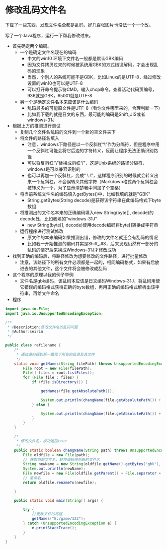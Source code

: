 # 修改乱码文件名

下载了一些东西，发现文件名全都是乱码，好几百张图片也没法一个一个改。

写了一个Java程序，运行一下帮我修改过来。

- 首先确定两个编码。
  - 一个是确定文件名现在的编码
    - 中文的win10 环境下文件名一般都是默认GBK编码
    - 因为文件拷贝过来的时候被系统用GBK的方式错误解码，才会出现乱码的现象
    - 当然，个别人的系统可能不是GBK，比如Linux的是UTF-8，经过修改设置的win10也可以是UTF-8
    - 可以打开命令提示符CMD，输入chcp命令，查看活动代码页编号，936就是GBK，65001就是UTF-8
  - 另一个是确定文件名本来应该是什么编码
    - 乱码最多的可能原文件是UTF-8（看你文件哪里来的，合理判断一下）
    - 比如我下载的就是日文的东西，最可能的编码是Shift_JIS或者windows-31J
- 根据上方的推测进行测试
  - 复制几个文件名乱码的文件到一个新的空文件夹下
  - 将文件的路径名填入
    - 注意，windows下路径是以一个反斜杠“\”作为分隔符，但是程序中用一个反斜杠可能会将它后边的字符转义，反而让程序无法正确识别路径
    - 可以将反斜杠“\”替换成斜杠“/”，这是Unix系统的路径分隔符，windows是可以兼容识别的
    - 也可以再加一个反斜杠，变成“ \ \”，这样程序识别的时候就会转义出来一个反斜杠，不会误转义其他字符（Markdown格式两个反斜杠会被转义为一个，为了显示清楚我中间加了个空格）
  - 将当前系统文件名的编码填入getBytes()中，比如我填的就是"GBK"
    - String.getBytes(String decode)是获得该字符串在此编码格式下byte数组
  - 将推测出的文件名本来的正确编码填入new String(byte[], decode)的decode处，比如我填的"windows-31J"
    -  new String(byte[], decode)使用decode编码将byte[]转换成字符串
  - 运行程序进行测试修改
    - 原文件的本来编码如果推测出错，修改的文件名就还会有乱码的情况
    - 比如我一开始推测的编码其实是Shift_JIS，后来发现仍然有一部分的乱码的情况后来换成Windows-31J才修改成功
- 找到正确的编码后，将路径修改为想要修改的文件路径，进行批量修改
  - 注意，该路径下的所有文件必须都是一起的，相同编码格式，如果有后放进去的其他文件，这个文件将会被修改成乱码
- 这个程序的原理以我的例子举例
  - 文件名是gbk编码，该乱码本应该是日文编码Windows-31J，将乱码用使它错误的编码格式获得正确的byte数组，再用正确的编码格式解析出该字符串，再给文件命名
- 程序

```java
import java.io.File;
import java.io.UnsupportedEncodingException;

/**
 * @Description:修改文件名的乱码问题
 * @Author:seirin
 */

public class refilename {
    /*
     * 通过递归得到某一路径下所有的目录及其文件
     */
    static void getNames(String filePath) throws UnsupportedEncodingException {
        File root = new File(filePath);
        File[] files = root.listFiles();
        for (File file : files) {
            if (file.isDirectory()) {

                getNames(file.getAbsolutePath());

                System.out.println(changName(file.getAbsolutePath()) + ":" + file.getAbsolutePath());
            } else {

                System.out.println(changName(file.getAbsolutePath()) + ":" + file.getAbsolutePath());
            }
        }
    }

    /*
     * 修改文件名，成功返回true
     */
    public static boolean changName(String path) throws UnsupportedEncodingException {
        File oldfile = new File(path);
        // 获取当前文件名，转换编码得到新的文件名
        String newName = new String(oldfile.getName().getBytes("gbk"), "Windows-31J");
        System.out.println(newName);
        File newfile = new File(oldfile.getParent() + File.separator + newName);
        // 重命名
        return oldfile.renameTo(newfile);

    }

    public static void main(String[] args) {

        try {
            //更改文件的路径
            getNames("E:/game/123");
        } catch (UnsupportedEncodingException e) {
            e.printStackTrace();
        }
    }
}

```



